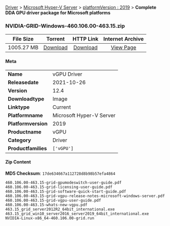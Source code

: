 
[Driver](/README.md)  >  [Microsoft Hyper-V Server](/index/Driver/Microsoft_Hyper-V_Server.md)  >  [platformVersion : 2019](/index/Driver/Microsoft_Hyper-V_Server/2019.md)  >  **Complete DDA GPU driver package for Microsoft platforms**


### NVIDIA-GRID-Windows-460.106.00-463.15.zip

| **File Size** | **Torrent**  | **HTTP Link** | **Internet Archive** |
|:-------------:|:------------:|:-------------:|:--------------------:|
| 1005.27 MB |  [Download](https://archive.org/download/nvgpu_NVIDIA-GRID-Windows-460.106.00-463.15.zip/nvgpu_NVIDIA-GRID-Windows-460.106.00-463.15.zip_archive.torrent)       | [Download](https://archive.org/compress/nvgpu_NVIDIA-GRID-Windows-460.106.00-463.15.zip) | [View Page](https://archive.org/details/nvgpu_NVIDIA-GRID-Windows-460.106.00-463.15.zip)       |

#### Meta

<table>
<tr><td><strong>Name</strong></td><td>vGPU Driver</td></tr>
<tr><td><strong>Releasedate</strong></td><td>2021-10-26</td></tr>
<tr><td><strong>Version</strong></td><td>12.4</td></tr>
<tr><td><strong>Downloadtype</strong></td><td>Image</td></tr>
<tr><td><strong>Linktype</strong></td><td>Current</td></tr>
<tr><td><strong>Platformname</strong></td><td>Microsoft Hyper-V Server</td></tr>
<tr><td><strong>Platformversion</strong></td><td>2019</td></tr>
<tr><td><strong>Productname</strong></td><td>vGPU</td></tr>
<tr><td><strong>Category</strong></td><td>Driver</td></tr>
<tr><td><strong>Productfamilies</strong></td><td><code>['vGPU']</code></td></tr>
</table>

#### Zip Content

**MD5 Checksum**: `17de634667a112728d8b98b57efa4864`

```text
460.106.00-463.15-grid-gpumodeswitch-user-guide.pdf
460.106.00-463.15-grid-licensing-user-guide.pdf
460.106.00-463.15-grid-software-quick-start-guide.pdf
460.106.00-463.15-grid-vgpu-release-notes-microsoft-windows-server.pdf
460.106.00-463.15-grid-vgpu-user-guide.pdf
460.106.00-463.15-whats-new-vgpu.pdf
463.15_grid_server2012R2_64bit_international.exe
463.15_grid_win10_server2016_server2019_64bit_international.exe
NVIDIA-Linux-x86_64-460.106.00-grid.run
```